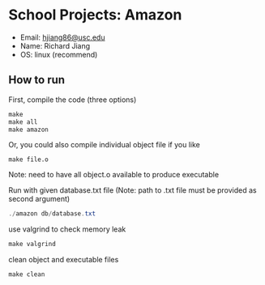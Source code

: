 # School Projects: Amazon
- Email: hjiang86@usc.edu
- Name: Richard Jiang
- OS: linux (recommend)

## How to run
First, compile the code (three options)
``` powershell
make
make all
make amazon
```

Or, you could also compile individual object file if you like
```
make file.o
```

Note: need to have all object.o available to produce executable

Run with given database.txt file (Note: path to .txt file must be provided as second argument)
``` powershell
./amazon db/database.txt 
```

use valgrind to check memory leak
``` powershell
make valgrind
```

clean object and executable files
``` 
make clean
```
